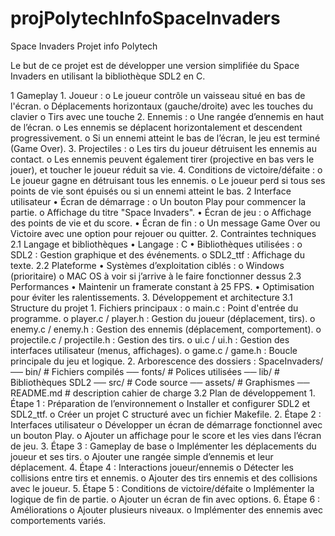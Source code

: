 # projPolytechInfoSpaceInvaders


Space Invaders Projet info Polytech


Le but de ce projet est de développer une version simplifiée du Space Invaders en utilisant la
bibliothèque SDL2 en C.

1 Gameplay
    1. Joueur :
        o Le joueur contrôle un vaisseau situé en bas de l'écran.
        o Déplacements horizontaux (gauche/droite) avec les touches du clavier
        o Tirs avec une touche
    2. Ennemis :
        o Une rangée d’ennemis en haut de l’écran.
        o Les ennemis se déplacent horizontalement et descendent progressivement.
        o Si un ennemi atteint le bas de l’écran, le jeu est terminé (Game Over).
    3. Projectiles :
        o Les tirs du joueur détruisent les ennemis au contact.
        o Les ennemis peuvent également tirer (projective en bas vers le jouer), et toucher le
        joueur réduit sa vie.
    4. Conditions de victoire/défaite :
        o Le joueur gagne en détruisant tous les ennemis.
        o Le joueur perd si tous ses points de vie sont épuisés ou si un ennemi atteint le bas.
    2 Interface utilisateur
        • Écran de démarrage :
            o Un bouton Play pour commencer la partie.
            o Affichage du titre "Space Invaders".
        • Écran de jeu :
            o Affichage des points de vie et du score.
    • Écran de fin :
        o Un message Game Over ou Victoire avec une option pour rejouer ou quitter.
2. Contraintes techniques
    2.1 Langage et bibliothèques
        • Langage : C
        • Bibliothèques utilisées :
            o SDL2 : Gestion graphique et des événements.
            o SDL2_ttf : Affichage du texte.
    2.2 Plateforme
        • Systèmes d’exploitation ciblés :
            o Windows (prioritaire)
            o MAC OS à voir si j’arrive à le faire fonctionner dessus
    2.3 Performances
        • Maintenir un framerate constant à 25 FPS.
        • Optimisation pour éviter les ralentissements.
3. Développement et architecture
    3.1 Structure du projet
      1. Fichiers principaux :
          o main.c : Point d'entrée du programme.
          o player.c / player.h : Gestion du joueur (déplacement, tirs).
          o enemy.c / enemy.h : Gestion des ennemis (déplacement, comportement).
          o projectile.c / projectile.h : Gestion des tirs.
          o ui.c / ui.h : Gestion des interfaces utilisateur (menus, affichages).
          o game.c / game.h : Boucle principale du jeu et logique.
2. Arborescence des dossiers :
    SpaceInvaders/
    ── bin/ # Fichiers compilés
    ── fonts/ # Polices utilisées
    ── lib/ # Bibliothèques SDL2
    ── src/ # Code source
    ── assets/ # Graphismes
    ── README.md # description cahier de charge
3.2 Plan de développement
    1. Étape 1 : Préparation de l’environnement
        o Installer et configurer SDL2 et SDL2_ttf.
        o Créer un projet C structuré avec un fichier Makefile.
    2. Étape 2 : Interfaces utilisateur
        o Développer un écran de démarrage fonctionnel avec un bouton Play.
        o Ajouter un affichage pour le score et les vies dans l’écran de jeu.
    3. Étape 3 : Gameplay de base
        o Implémenter les déplacements du joueur et ses tirs.
        o Ajouter une rangée simple d’ennemis et leur déplacement.
    4. Étape 4 : Interactions joueur/ennemis
        o Détecter les collisions entre tirs et ennemis.
        o Ajouter des tirs ennemis et des collisions avec le joueur.
    5. Étape 5 : Conditions de victoire/défaite
        o Implémenter la logique de fin de partie.
        o Ajouter un écran de fin avec options.
    6. Étape 6 : Améliorations
        o Ajouter plusieurs niveaux.
        o Implémenter des ennemis avec comportements variés.
